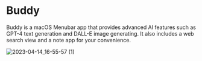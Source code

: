 # Buddy

Buddy is a macOS Menubar app that provides advanced AI features such as GPT-4 text generation and DALL-E image generating. It also includes a web search view and a note app for your convenience.

![2023-04-14_16-55-57 (1)](https://user-images.githubusercontent.com/130706554/232080099-fe30519a-8f86-4064-9b16-918bc582afb1.gif)
